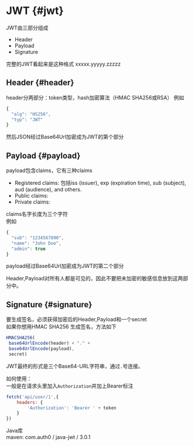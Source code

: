 # JWT {#jwt}

JWT由三部分组成

* Header
* Payload
* Signature

完整的JWT看起来是这种格式 xxxxx.yyyyy.zzzzz

## Header {#header}

header分两部分：token类型，hash加密算法（HMAC SHA256或RSA） 例如

```js
{ 
  "alg": "HS256",
  "typ": "JWT"
}
```

然后JSON经过Base64Url加密成为JWT的第个部分

## Payload {#payload}

payload包含claims，它有三种claims

* Registered claims: 包括iss \(issuer\), exp \(expiration time\), sub \(subject\), aud \(audience\), and others.
* Public claims:
* Private claims:

claims名字长度为三个字符  
例如

```js
{  
  "sub": "1234567890",
  "name": "John Doe",  
  "admin": true
}
```

payload经过Base64Url加密成为JWT的第二个部分

Header,Payload对所有人都是可见的，因此不要把未加密的敏感信息放到这两部分中。

## Signature {#signature}

要生成签名，必须获得加密后的Header,Payload和一个secret  
如果你想用HMAC SHA256 生成签名，方法如下

```js
HMACSHA256( 
 base64UrlEncode(header) + "." +
 base64UrlEncode(payload),
 secret)
```

JWT最终的形式是三个Base64-URL字符串，通过`.`号连接。

如何使用：  
一般是在请求头里加入`Authorization`并加上Bearer标注

```js
fetch('api/user/1',{
    headers: {
        'Authorization': 'Bearer ' + token
    }
})
```

Java库  
maven: com.auth0 / java-jwt / 3.0.1

